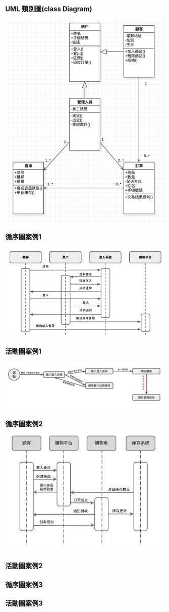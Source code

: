 ## UML 類別圖(class Diagram)
![UML Class Diagram](UML-Diagrams/UML_Class-Diagram.png)

## 循序圖案例1
![UML Sequence Diagram](UML-Diagrams/Case01_Sequence.jpg)

## 活動圖案例1
![UML Activity Diagram](UML-Diagrams/Case01_Activity.png)

## 循序圖案例2
![Sequence Diagram2](https://github.com/C110134148/T15nT1/blob/6bba8771669d997aac116d2b1cacd6de89d5dbd7/UML-Diagrams/%E5%BE%AA%E5%BA%8F%E5%9C%962.jpg)
## 活動圖案例2
## 循序圖案例3
## 活動圖案例3
